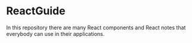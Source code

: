 # ReactGuide

In this repository there are many React components and React notes that everybody can use in their applications.
